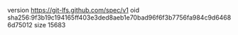 version https://git-lfs.github.com/spec/v1
oid sha256:9f3b19c194165ff403e3ded8aeb1e70bad96f6f3b7756fa984c9d64686d75012
size 15683
